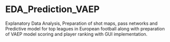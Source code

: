 # EDA_Prediction_VAEP

Explanatory Data Analysis, Preparation of shot maps, pass networks and Predictive model for top leagues in European football along with preparation of VAEP model scoring and player ranking with GUI implementation. 


































